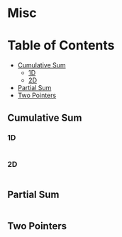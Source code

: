 # Misc

Table of Contents
================= 
  * [Cumulative Sum](#cumulative-sum)
    + [1D](#1d)
    + [2D](#2d)
  * [Partial Sum](#partial-sum)
  * [Two Pointers](#two-pointers)


## Cumulative Sum
### 1D
```cpp
```
### 2D
```cpp
```

## Partial Sum
```cpp
```
## Two Pointers
```cpp
```
